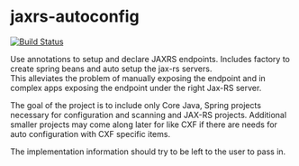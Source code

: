 # jaxrs-autoconfig

[![Build Status](https://travis-ci.org/amutsch/jaxrs-autoconfig.svg?branch=master)](https://travis-ci.org/amutsch/jaxrs-autoconfig) 

Use annotations to setup and declare JAXRS endpoints.  Includes factory to create spring beans and auto setup the jax-rs servers.  
This alleviates the problem of manually exposing the endpoint and in complex apps exposing the endpoint under the right Jax-RS server.

The goal of the project is to include only Core Java, Spring projects necessary for configuration and scanning and JAX-RS projects.  Additional smaller projects may come along later for like CXF if there are needs for auto configuration with CXF specific items.

The implementation information should try to be left to the user to pass in.
